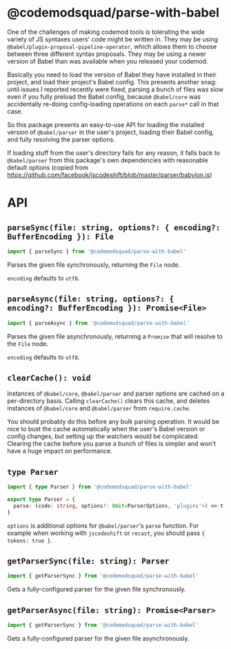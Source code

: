 # @codemodsquad/parse-with-babel

One of the challenges of making codemod tools is tolerating the wide variety of JS syntaxes users' code might be written in.
They may be using `@babel/plugin-proposal-pipeline-operator`, which allows them to choose between three different syntax proposals.
They may be using a newer version of Babel than was available when you released your codemod.

Basically you need to load the version of Babel they have installed in their project, and load their project's Babel config.
This presents another snag: until issues I reported recently were fixed, parsing a bunch of files was slow even if you fully preload
the Babel config, because `@babel/core` was accidentally re-doing config-loading operations on each `parse*` call in that case.

So this package presents an easy-to-use API for loading the installed version of `@babel/parser` in the user's project, loading their
Babel config, and fully resolving the parser options.

If loading stuff from the user's directory fails for any reason, it falls back to `@babel/parser` from this package's own dependencies
with reasonable default options (copied from https://github.com/facebook/jscodeshift/blob/master/parser/babylon.js)

# API

## `parseSync(file: string, options?: { encoding?: BufferEncoding }): File`

```ts
import { parseSync } from '@codemodsquad/parse-with-babel'
```

Parses the given file synchronously, returning the `File` node.

`encoding` defaults to `utf8`.

## `parseAsync(file: string, options?: { encoding?: BufferEncoding }): Promise<File>`

```ts
import { parseAsync } from '@codemodsquad/parse-with-babel'
```

Parses the given file asynchronously, returning a `Promise` that will resolve to the `File` node.

`encoding` defaults to `utf8`.

## `clearCache(): void`

Instances of `@babel/core`, `@babel/parser` and parser options are cached on a per-directory basis.
Calling `clearCache()` clears this cache, and deletes instances of `@babel/core` and `@babel/parser`
from `require.cache`.

You should probably do this before any bulk parsing operation. It would be nice to bust the cache
automatically when the user's Babel version or config changes, but setting up the watchers would be
complicated. Clearing the cache before you parse a bunch of files is simpler and won't have a huge
impact on performance.

## `type Parser`

```ts
import { type Parser } from '@codemodsquad/parse-with-babel'
```

```ts
export type Parser = {
  parse: (code: string, options?: Omit<ParserOptions, 'plugins'>) => t.File
}
```

`options` is additional options for `@babel/parser`'s `parse` function. For example when working
with `jscodeshift` or `recast`, you should pass `{ tokens: true }`.

## `getParserSync(file: string): Parser`

```ts
import { getParserSync } from '@codemodsquad/parse-with-babel'
```

Gets a fully-configured parser for the given file synchronously.

## `getParserAsync(file: string): Promise<Parser>`

```ts
import { getParserSync } from '@codemodsquad/parse-with-babel'
```

Gets a fully-configured parser for the given file asynchronously.
